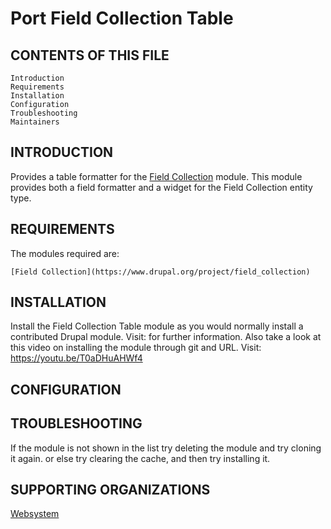 # Port Field Collection Table

## CONTENTS OF THIS FILE

    Introduction
    Requirements
    Installation
    Configuration
    Troubleshooting
    Maintainers


## INTRODUCTION

Provides a table formatter for the [Field Collection](https://www.drupal.org/project/field_collection) module.
This module provides both a field formatter and a widget for the Field Collection entity type.


## REQUIREMENTS

The modules required are:

    [Field Collection](https://www.drupal.org/project/field_collection)

## INSTALLATION

Install the Field Collection Table module as you would normally install a contributed Drupal module. Visit: for further information. Also take a look at this video on installing the module through git and URL.
Visit: https://youtu.be/T0aDHuAHWf4


## CONFIGURATION




## TROUBLESHOOTING

If the module is not shown in the list try deleting the module and try cloning it again. or else try clearing the cache, and then try installing it.

## SUPPORTING ORGANIZATIONS

[Websystem](https://www.drupal.org/websystem)

